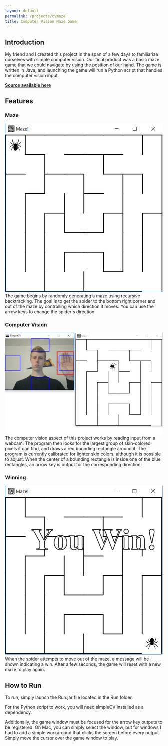 ```yaml
---
layout: default
permalink: /projects/cvmaze
title: Computer Vision Maze Game
---
```

## Introduction

My friend and I created this project in the span of a few days to familiarize ourselves with
simple computer vision. Our final product was a basic maze game that we could navigate
by using the position of our hand. The game is written in Java, and launching the game
will run a Python script that handles the computer vision input.

**[Source available here](http://github.com/kashley920/CV-Maze)**

## Features

### Maze
![Maze](/assets/images/cvmaze_maze.PNG)  
The game begins by randomly generating a maze using recursive backtracking. The goal is
to get the spider to the bottom right corner and out of the maze by controlling which
direction it moves. You can use the arrow keys to change the spider's direction.

### Computer Vision
![Computer Vision](/assets/images/thumbnail_cvmaze.PNG)  
The computer vision aspect of this project works by reading input from a webcam. The
program then looks for the largest group of skin-colored pixels it can find, and draws
a red bounding rectangle around it. The program is currently calibrated for lighter
skin colors, although it is possible to adjust. When the center of a bounding rectangle
is inside one of the blue rectangles, an arrow key is output for the corresponding direction.

### Winning
![Win](/assets/images/cvmaze_win.PNG)  
When the spider attempts to move out of the maze, a message will be shown indicating a
win. After a few seconds, the game will reset with a new maze to play again.

## How to Run
To run, simply launch the Run.jar file located in the Run folder.  

For the Python script to work, you will need simpleCV installed as a dependency.  

Additionally, the game window must be focused for the arrow key outputs to be registered.
On Mac, you can simply select the window, but for windows I had to add a simple workaround that
clicks the screen before every output. Simply move the cursor over the game window to play.
